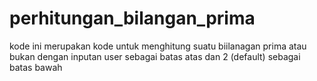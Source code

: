 # perhitungan_bilangan_prima

kode ini merupakan kode untuk menghitung suatu biilanagan prima atau bukan dengan inputan user sebagai batas atas dan 2 (default) sebagai batas bawah   
